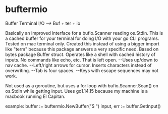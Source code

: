 # buftermio
Buffer Terminal I/O --> Buf + ter + io

Basically an improved interface for a bufio.Scanner reading os.Stdin. 
This is a cached buffer for your terminal for doing I/O with your go CLI programs. Tested on mac terminal only.
Created this instead of using a bigger import like "term" because this package answers a very specific need.
Based on bytes package Buffer struct.
Operates like a shell with cached history of inputs. No commands like echo, etc. That is left open.
--Uses up/down to nav cache.
--Left/right arrows for cursor. Inserts characters instead of overwriting.
--Tab is four spaces.
--Keys with escape sequences may not work.

Not used as a goroutine, but uses a for loop with bufio.Scanner.Scan() on os.Stdin while getting input.
Uses go1.14.15 because my machine is a macbook running El Capitan.

example:
buffer := buftermio.NewBuffer("$ ")
input, err := buffer.GetInput()
